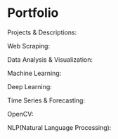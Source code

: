 # Portfolio

Projects & Descriptions:

Web Scraping:

Data Analysis & Visualization:

Machine Learning:

Deep Learning:

Time Series & Forecasting:

OpenCV:

NLP(Natural Language Processing):


